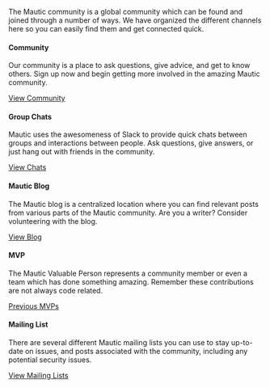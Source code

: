 The Mautic community is a global community which can be found and joined through a number of ways. We have organized the different channels here so you can easily find them and get connected quick.   

     
#### Community
  Our community is a place to ask questions, give advice, and get to know others. Sign up now and begin getting more involved in the amazing Mautic community.   

[View Community](/community)  

         
#### Group Chats
 Mautic uses the awesomeness of Slack to provide quick chats between groups and interactions between people. Ask questions, give answers, or just hang out with friends in the community.   

 [View Chats](get-involved/group-chats)  

      
#### Mautic Blog
  The Mautic blog is a centralized location where you can find relevant posts from various parts of the Mautic community. Are you a writer? Consider volunteering with the blog.   

 [View Blog](/blog)  

        
#### MVP
  The Mautic Valuable Person represents a community member or even a team which has done something amazing. Remember these contributions are not always code related.  

 [Previous MVPs](#)  

      
#### Mailing List
  There are several different Mautic mailing lists you can use to stay up-to-date on issues, and posts associated with the community, including any potential security issues.  

 [View Mailing Lists](get-involved/mailing-lists)